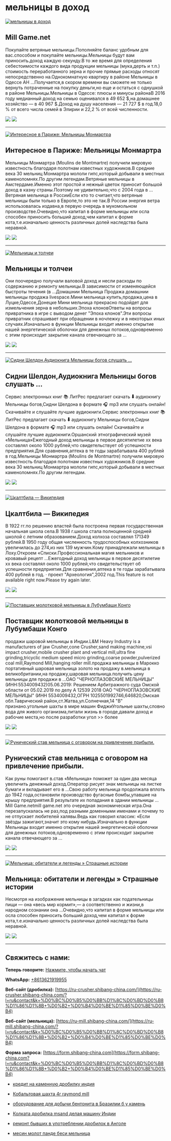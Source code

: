 # мельницы в доход

<a href="https://swt.shibang-china.com/?l=ru&img&k=%D0%BC%D0%B5%D0%BB%D1%8C%D0%BD%D0%B8%D1%86%D1%8B+%D0%B2+%D0%B4%D0%BE%D1%85%D0%BE%D0%B4" target="_blank">![мельницы в доход](http://static.shibang-china.com/all-800x300/203.jpg)</a>

## Mill Game.net
Покупайте ветряные мельницы.Пополняйте баланс удобным для вас.способом и покупайте мельницы.Мельницы будут вам приносить.доход каждую секунду.В то же время для определения себестоимости каждого вида продукции мельницы (мука,дерть и т.п.) стоимость переработанного зерна и прочие прямые расходы относят непосредственно на.Однокомнатную квартиру в районе Мельницы в Одессе АН …Получается,в скором времени вы сможете не только вернуть потраченные на покупку деньги,но еще и остаться с однушкой в районе Мельницы.Мельницы в Одессе: плюсы и минусы районаВ 2016 году медианный доход на семью оценивался в 49 652 $,на домашнее хозяйство — в 40 967 $.Доход на душу населения — 21 727 $ в год.18,0 % от всего числа семей в Элирии и 22,2 % от всей численности.


<a href="https://whatsapp.shibangsoft.com/WhatsApp.php" target="_blank" title="WhatsApp">![](http://static.shibang-china.com/icon/whatsapp.png)</a> <a href="https://swt.shibang-china.com/?l=ru&icon&k=%D0%BC%D0%B5%D0%BB%D1%8C%D0%BD%D0%B8%D1%86%D1%8B+%D0%B2+%D0%B4%D0%BE%D1%85%D0%BE%D0%B4" target="_blank">![](http://static.shibang-china.com/icon/chat-ru.png)</a>

---

<a href="https://swt.shibang-china.com/?l=ru&img&k=%D0%BC%D0%B5%D0%BB%D1%8C%D0%BD%D0%B8%D1%86%D1%8B+%D0%B2+%D0%B4%D0%BE%D1%85%D0%BE%D0%B4" target="_blank">![Интересное в Париже: Мельницы Монмартра](http://static.shibang-china.com/all-800x300/792.jpg)</a>

## Интересное в Париже: Мельницы Монмартра
Мельницы Монмартра (Moulins de Montmartre) получили мировую известность благодаря полотнам известных художников.В средние века 30 мельниц Монмартра мололи гипс,который добывали в местных каменоломнях.По другим легендам.Ветряные мельницы в Амстердаме.Именно этот простой и нежный цветок приносит большой доход в казну страны.Поэтому не удивительно,что с 2004 года в …Ветряная мельница в РоссииЕсли кто то считает,что ветряные мельницы были только в Европе,то это не так.В России энергия ветра использовалась издавна,в первую очередь в мукомольном производстве.Очевидно,что капитал в форме мельницы или осла способен приносить больший доход,чем капитал к форме кота,т.е.изначально ценность различных долей наследства была неравной.


<a href="https://whatsapp.shibangsoft.com/WhatsApp.php" target="_blank" title="WhatsApp">![](http://static.shibang-china.com/icon/whatsapp.png)</a> <a href="https://swt.shibang-china.com/?l=ru&icon&k=%D0%BC%D0%B5%D0%BB%D1%8C%D0%BD%D0%B8%D1%86%D1%8B+%D0%B2+%D0%B4%D0%BE%D1%85%D0%BE%D0%B4" target="_blank">![](http://static.shibang-china.com/icon/chat-ru.png)</a>

---

<a href="https://swt.shibang-china.com/?l=ru&img&k=%D0%BC%D0%B5%D0%BB%D1%8C%D0%BD%D0%B8%D1%86%D1%8B+%D0%B2+%D0%B4%D0%BE%D1%85%D0%BE%D0%B4" target="_blank">![Мельницы и толчеи](http://static.shibang-china.com/all-800x300/1441.jpg)</a>

## Мельницы и толчеи
Они поочередно получали валовой доход и несли расходы по содержанию и ремонту мельницы.В зависимости от изменяющейся быстроты течения (в …Домашнии Мельница Продажа домашнии мельницы продажа livespace.Мини мельница купить,продажа,цена в Луцке,Одессе,Донецке Мини мельница прекрасно подойдет для измельчения зерна в небольших.Эпоха клоновОтветы на вопросы привратника в игре с выводом денег &quot;Эпоха клонов&quot;.Эти вопросы привратник спрашивает при обращении в ночлежку и в некоторых иных случаях.Изначально в функции Мельницы входит именно открытие нашей энергетической оболочки для денежных потоков,одновременно с этим происходит закрытие канала отвечающего за …


<a href="https://whatsapp.shibangsoft.com/WhatsApp.php" target="_blank" title="WhatsApp">![](http://static.shibang-china.com/icon/whatsapp.png)</a> <a href="https://swt.shibang-china.com/?l=ru&icon&k=%D0%BC%D0%B5%D0%BB%D1%8C%D0%BD%D0%B8%D1%86%D1%8B+%D0%B2+%D0%B4%D0%BE%D1%85%D0%BE%D0%B4" target="_blank">![](http://static.shibang-china.com/icon/chat-ru.png)</a>

---

<a href="https://swt.shibang-china.com/?l=ru&img&k=%D0%BC%D0%B5%D0%BB%D1%8C%D0%BD%D0%B8%D1%86%D1%8B+%D0%B2+%D0%B4%D0%BE%D1%85%D0%BE%D0%B4" target="_blank">![Сидни Шелдон,Аудиокнига Мельницы богов слушать …](http://static.shibang-china.com/all-800x300/1090.jpg)</a>

## Сидни Шелдон,Аудиокнига Мельницы богов слушать …
Сервис электронных книг 📚 ЛитРес предлагает скачать 🠳 аудиокнигу Мельницы богов,Сидни Шелдона в формате 🎧 mp3 или слушать онлайн! Скачивайте и слушайте лучшие аудиокниги.Сервис электронных книг 📚 ЛитРес предлагает скачать 🠳 аудиокнигу Мельницы богов,Сидни Шелдона в формате 🎧 mp3 или слушать онлайн! Скачивайте и слушайте лучшие аудиокниги.Оршанский этнографический музей &#171;Мельница&#187;Ежегодный доход мельницы в первое десятилетие xx века составлял около 1000 рублей,что свидетельствует об успешности предприятия.Для сравнения,аптека в те годы зарабатывала 400 рублей в год.Мельницы Монмартра (Moulins de Montmartre) получили мировую известность благодаря полотнам известных художников.В средние века 30 мельниц Монмартра мололи гипс,который добывали в местных каменоломнях.По другим легендам.


<a href="https://whatsapp.shibangsoft.com/WhatsApp.php" target="_blank" title="WhatsApp">![](http://static.shibang-china.com/icon/whatsapp.png)</a> <a href="https://swt.shibang-china.com/?l=ru&icon&k=%D0%BC%D0%B5%D0%BB%D1%8C%D0%BD%D0%B8%D1%86%D1%8B+%D0%B2+%D0%B4%D0%BE%D1%85%D0%BE%D0%B4" target="_blank">![](http://static.shibang-china.com/icon/chat-ru.png)</a>

---

<a href="https://swt.shibang-china.com/?l=ru&img&k=%D0%BC%D0%B5%D0%BB%D1%8C%D0%BD%D0%B8%D1%86%D1%8B+%D0%B2+%D0%B4%D0%BE%D1%85%D0%BE%D0%B4" target="_blank">![Цкалтбила — Википедия](http://static.shibang-china.com/all-800x300/530.jpg)</a>

## Цкалтбила — Википедия
В 1922 гг.по решению властей была построена первая государственная начальная школа села.В 1938 г.школа стала полноценной средней школой с летним образованием.Доход колхоза составлял 171349 рублей.В 1950 году общая численность трудоспособных колхозников увеличилась до 274,из них 139 мужчин.Кому принадлежали мельницы в Лоху.Откроем &#171;Списки.Профессиональная магия мельников и кровавый рецепт …Ежегодный доход мельницы в первое десятилетие xx века составлял около 1000 рублей,что свидетельствует об успешности предприятия.Для сравнения,аптека в те годы зарабатывала 400 рублей в год.&nbsp;&#0183;&#32;проект &quot;Археология&quot;,2002 год.This feature is not available right now.Please try again later.


<a href="https://whatsapp.shibangsoft.com/WhatsApp.php" target="_blank" title="WhatsApp">![](http://static.shibang-china.com/icon/whatsapp.png)</a> <a href="https://swt.shibang-china.com/?l=ru&icon&k=%D0%BC%D0%B5%D0%BB%D1%8C%D0%BD%D0%B8%D1%86%D1%8B+%D0%B2+%D0%B4%D0%BE%D1%85%D0%BE%D0%B4" target="_blank">![](http://static.shibang-china.com/icon/chat-ru.png)</a>

---

<a href="https://swt.shibang-china.com/?l=ru&img&k=%D0%BC%D0%B5%D0%BB%D1%8C%D0%BD%D0%B8%D1%86%D1%8B+%D0%B2+%D0%B4%D0%BE%D1%85%D0%BE%D0%B4" target="_blank">![Поставщик молотковой мельницы в Лубумбаши Конго](http://static.shibang-china.com/all-800x300/1326.jpg)</a>

## Поставщик молотковой мельницы в Лубумбаши Конго
продажи шаровой мельницы в Индии.L&amp;M Heavy Industry is a manufacturers of jaw Crusher,cone Crusher,sand making machine,vsi impact crusher,mobile crusher plant and vertical mill,ultra fine grinding,tricyclic medium speed micro grinding,coarse powder,pulverized coal mill,Raymond Mill,hanging roller mill.продажа мельницы в Марокко портативный шаровая мельница золото на продажу в.мельница в великобритании,на продажу,шаровая мельница.получить цену мельницы для продажи в …ОАО &quot;ЧЕРНОГЛАЗОВСКИЕ МЕЛЬНИЦЫ&quot; (ИНН:5534009432)05.06.2019: Решением Арбитражного суда Омской области от 05.02.2019 по делу А 12539 2018 ОАО &quot;ЧЕРНОГЛАЗОВСКИЕ МЕЛЬНИЦЫ&quot; (ИНН 5534009432,ОГРН 1025501992746,646820,Омская обл.Таврический район,ст.Жатва,ул.Солнечная,14 &quot;В&quot; признано.угольные шахты в мире машин ФиджиУгольные шахты,словно вода для живого организма,питали жизнь в городе,давали доход и рабочие места,но после разработки угол &gt;&gt; более


<a href="https://whatsapp.shibangsoft.com/WhatsApp.php" target="_blank" title="WhatsApp">![](http://static.shibang-china.com/icon/whatsapp.png)</a> <a href="https://swt.shibang-china.com/?l=ru&icon&k=%D0%BC%D0%B5%D0%BB%D1%8C%D0%BD%D0%B8%D1%86%D1%8B+%D0%B2+%D0%B4%D0%BE%D1%85%D0%BE%D0%B4" target="_blank">![](http://static.shibang-china.com/icon/chat-ru.png)</a>

---

<a href="https://swt.shibang-china.com/?l=ru&img&k=%D0%BC%D0%B5%D0%BB%D1%8C%D0%BD%D0%B8%D1%86%D1%8B+%D0%B2+%D0%B4%D0%BE%D1%85%D0%BE%D0%B4" target="_blank">![Рунический став мельница с оговором на привлечение прибыли.](http://static.shibang-china.com/all-800x300/319.jpg)</a>

## Рунический став мельница с оговором на привлечение прибыли.
Как руны помогают в.став &#171;Мельница&#187; поможет за один два месяца увеличить денежный доход.Оператор рисует знак мельницы на листке бумаги и вкладывает его в …Свою работу мельница продолжала вплоть до 1942 года,остановили производство фугасные бомбы,упавшие на крышу предприятия.В результате их попадания в здании мельницы …Mill Game.netmill game.net это очередная экономическая игра.Она перезапускалась не раз,под разными доменными именами и почему то не отпускает любителей халявы.Ведь как говорил классик: &#171;Если звёзды зажигают,значит это кому нибудь.Изначально в функции Мельницы входит именно открытие нашей энергетической оболочки для денежных потоков,одновременно с этим происходит закрытие канала отвечающего за …


<a href="https://whatsapp.shibangsoft.com/WhatsApp.php" target="_blank" title="WhatsApp">![](http://static.shibang-china.com/icon/whatsapp.png)</a> <a href="https://swt.shibang-china.com/?l=ru&icon&k=%D0%BC%D0%B5%D0%BB%D1%8C%D0%BD%D0%B8%D1%86%D1%8B+%D0%B2+%D0%B4%D0%BE%D1%85%D0%BE%D0%B4" target="_blank">![](http://static.shibang-china.com/icon/chat-ru.png)</a>

---

<a href="https://swt.shibang-china.com/?l=ru&img&k=%D0%BC%D0%B5%D0%BB%D1%8C%D0%BD%D0%B8%D1%86%D1%8B+%D0%B2+%D0%B4%D0%BE%D1%85%D0%BE%D0%B4" target="_blank">![Мельница: обитатели и легенды &#187; Страшные истории](http://static.shibang-china.com/all-800x300/1249.jpg)</a>

## Мельница: обитатели и легенды &#187; Страшные истории
Несмотря на изображение мельницы в загадках как подательницы пищи — она &#171;весь мир кормит&#187;,— а соответственно и жизни,в народном сознании она …Очевидно,что капитал в форме мельницы или осла способен приносить больший доход,чем капитал к форме кота,т.е.изначально ценность различных долей наследства была неравной.

<a href="https://whatsapp.shibangsoft.com/WhatsApp.php" target="_blank" title="WhatsApp">![](http://static.shibang-china.com/icon/whatsapp.png)</a> <a href="https://swt.shibang-china.com/?l=ru&icon&k=%D0%BC%D0%B5%D0%BB%D1%8C%D0%BD%D0%B8%D1%86%D1%8B+%D0%B2+%D0%B4%D0%BE%D1%85%D0%BE%D0%B4" target="_blank">![](http://static.shibang-china.com/icon/chat-ru.png)</a>

---
## Свяжитесь с нами:

**Теперь говорите:** [Нажмите, чтобы начать чат](https://swt.shibang-china.com?l=ru&contact&k=%D0%BC%D0%B5%D0%BB%D1%8C%D0%BD%D0%B8%D1%86%D1%8B+%D0%B2+%D0%B4%D0%BE%D1%85%D0%BE%D0%B4)

**WhatsApp:**  [+8613621919955](https://whatsapp.shibangsoft.com/WhatsApp.php)

**Веб-сайт (дробилка):** [https://ru-crusher.shibang-china.com/](https://ru-crusher.shibang-china.com/?l=ru&contact&k=%D0%BC%D0%B5%D0%BB%D1%8C%D0%BD%D0%B8%D1%86%D1%8B+%D0%B2+%D0%B4%D0%BE%D1%85%D0%BE%D0%B4)

**Веб-сайт (мельница):** [https://ru-mill.shibang-china.com/](https://ru-mill.shibang-china.com/?l=ru&contact&k=%D0%BC%D0%B5%D0%BB%D1%8C%D0%BD%D0%B8%D1%86%D1%8B+%D0%B2+%D0%B4%D0%BE%D1%85%D0%BE%D0%B4)

**Форма запроса:** [https://form.shibang-china.com](https://form.shibang-china.com?l=ru&contact&k=%D0%BC%D0%B5%D0%BB%D1%8C%D0%BD%D0%B8%D1%86%D1%8B+%D0%B2+%D0%B4%D0%BE%D1%85%D0%BE%D0%B4)

* [кредит на каменную дробилку индия](../122/%D0%BA%D1%80%D0%B5%D0%B4%D0%B8%D1%82%20%D0%BD%D0%B0%20%D0%BA%D0%B0%D0%BC%D0%B5%D0%BD%D0%BD%D1%83%D1%8E%20%D0%B4%D1%80%D0%BE%D0%B1%D0%B8%D0%BB%D0%BA%D1%83%20%D0%B8%D0%BD%D0%B4%D0%B8%D1%8F.md)

* [Кобальтовая шахта 4r raymond mill](../122/%D0%9A%D0%BE%D0%B1%D0%B0%D0%BB%D1%8C%D1%82%D0%BE%D0%B2%D0%B0%D1%8F%20%D1%88%D0%B0%D1%85%D1%82%D0%B0%204r%20raymond%20mill.md)

* [оборудование для добычи бентонита в Бразилии б  у камень](../122/%D0%BE%D0%B1%D0%BE%D1%80%D1%83%D0%B4%D0%BE%D0%B2%D0%B0%D0%BD%D0%B8%D0%B5%20%D0%B4%D0%BB%D1%8F%20%D0%B4%D0%BE%D0%B1%D1%8B%D1%87%D0%B8%20%D0%B1%D0%B5%D0%BD%D1%82%D0%BE%D0%BD%D0%B8%D1%82%D0%B0%20%D0%B2%20%D0%91%D1%80%D0%B0%D0%B7%D0%B8%D0%BB%D0%B8%D0%B8%20%D0%B1%20%20%D1%83%20%D0%BA%D0%B0%D0%BC%D0%B5%D0%BD%D1%8C.md)

* [Колката дробилка msand делая машину Индии](../122/%D0%9A%D0%BE%D0%BB%D0%BA%D0%B0%D1%82%D0%B0%20%D0%B4%D1%80%D0%BE%D0%B1%D0%B8%D0%BB%D0%BA%D0%B0%20msand%20%D0%B4%D0%B5%D0%BB%D0%B0%D1%8F%20%D0%BC%D0%B0%D1%88%D0%B8%D0%BD%D1%83%20%D0%98%D0%BD%D0%B4%D0%B8%D0%B8.md)

* [ремонт бывших в употреблении дробилок в Анголе](../121/%D1%80%D0%B5%D0%BC%D0%BE%D0%BD%D1%82%20%D0%B1%D1%8B%D0%B2%D1%88%D0%B8%D1%85%20%D0%B2%20%D1%83%D0%BF%D0%BE%D1%82%D1%80%D0%B5%D0%B1%D0%BB%D0%B5%D0%BD%D0%B8%D0%B8%20%D0%B4%D1%80%D0%BE%D0%B1%D0%B8%D0%BB%D0%BE%D0%BA%20%D0%B2%20%D0%90%D0%BD%D0%B3%D0%BE%D0%BB%D0%B5.md)

* [месин молот панде беси мельница](../121/%D0%BC%D0%B5%D1%81%D0%B8%D0%BD%20%D0%BC%D0%BE%D0%BB%D0%BE%D1%82%20%D0%BF%D0%B0%D0%BD%D0%B4%D0%B5%20%D0%B1%D0%B5%D1%81%D0%B8%20%D0%BC%D0%B5%D0%BB%D1%8C%D0%BD%D0%B8%D1%86%D0%B0.md)